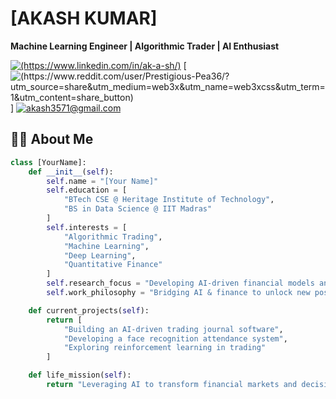 # [AKASH KUMAR]

**Machine Learning Engineer | Algorithmic Trader | AI Enthusiast**

[![(https://www.linkedin.com/in/ak-a-sh/)](https://img.shields.io/badge/LinkedIn-0077B5?style=for-the-badge&logo=linkedin&logoColor=white)](#)
[![(https://www.reddit.com/user/Prestigious-Pea36/?utm_source=share&utm_medium=web3x&utm_name=web3xcss&utm_term=1&utm_content=share_button)](https://img.shields.io/badge/Reddit-FF4500?style=for-the-badge&logo=reddit&logoColor=white)]
[![akash3571@gmail.com](https://img.shields.io/badge/Gmail-D14836?style=for-the-badge&logo=gmail&logoColor=white)](#)

## 👨‍💻 About Me
```python
class [YourName]:
    def __init__(self):
        self.name = "[Your Name]"
        self.education = [
            "BTech CSE @ Heritage Institute of Technology",
            "BS in Data Science @ IIT Madras"
        ]
        self.interests = [
            "Algorithmic Trading",
            "Machine Learning",
            "Deep Learning",
            "Quantitative Finance"
        ]
        self.research_focus = "Developing AI-driven financial models and intelligent systems"
        self.work_philosophy = "Bridging AI & finance to unlock new possibilities"

    def current_projects(self):
        return [
            "Building an AI-driven trading journal software",
            "Developing a face recognition attendance system",
            "Exploring reinforcement learning in trading"
        ]

    def life_mission(self):
        return "Leveraging AI to transform financial markets and decision-making"
